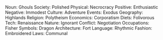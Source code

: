 Noun: Ghouls
Society: Polished
Physical: Necrocracy
Positive: Enthusiastic
Negative: Immodest
Culture: Adventure
Events: Exodus
Geography: Highlands
Religion: Polytheism
Economics: Corporatism
Diets: Folivorous
Tech: Renaissance
Nature: Ignorant
Conflict: Negotiation
Occupations: Fisher
Symbols: Dragon
Architecture: Fort
Language: Rhythmic
Fashion: Embroidered
Laws: Communal